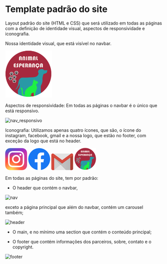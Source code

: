 # Template padrão do site

Layout padrão do site (HTML e CSS) que será utilizado em todas as páginas com a definição de identidade visual, aspectos de responsividade e iconografia.

Nossa identidade visual, que está visível no navbar.<br>

<img src="../src/img/logo.png" width="150px"></img>

Aspectos de responsividade: Em todas as páginas o navbar é o único que está responsivo.<br>

![nav_responsivo](https://user-images.githubusercontent.com/66217754/121103289-0245f500-c7d6-11eb-94d5-37b2cd9fd71c.png)

Iconografia: Utilizamos apenas quatro ícones, que são, o ícone do instagram, facebook, gmail e a nossa logo, que estão no footer, com exceção da logo que está no header.<br>

  <img src="../src/img/logoInsta.png" width="70px"></img>
  <img src="../src/img/logoFace.png" width="70px"></img>
  <img src="../src/img/logoGmail.png" width="70px"></img>
  <img src="../src/img/logo.png" width="70px"></img>

Em todas as páginas do site, tem por padrão:
- O header que contém o navbar,

![nav](https://user-images.githubusercontent.com/66217754/121090541-20542b00-c7bf-11eb-8964-9e0cf8688b09.png)

exceto a página principal que além do navbar, contém um carousel também;

![header](https://user-images.githubusercontent.com/66217754/121094251-b76fb180-c7c4-11eb-83cd-552711b249c9.png)

- O main, e no mínimo uma section que contém o conteúdo principal;
  
- O footer que contém informações dos parceiros, sobre, contato e o copyright.

![footer](https://user-images.githubusercontent.com/66217754/121091802-f3a11300-c7c0-11eb-9ef3-49fda7a72311.png)


